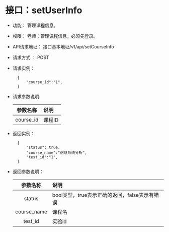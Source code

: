 ﻿<!-- markdownlint-disable MD033-->
<!-- 禁止MD033类型的警告 https://www.npmjs.com/package/markdownlint -->

# 接口：setUserInfo  

- 功能：
    管理课程信息。
    
- 权限：
    老师：管理课程信息，必须先登录。    
    
- API请求地址： 
    接口基本地址/v1/api/setCourseInfo

- 请求方式 ：
    POST

- 请求实例：

        {
            "course_id":"1",          
        }
        
- 请求参数说明:        

  |参数名称|说明|
  |:---------:|:--------------------------------------------------------|      
  |course_id|课程ID|
  
- 返回实例：

        {         
            "status": true,
            "course_name":"信息系统分析", 
            "test_id":"1", 
        }
 
- 返回参数说明：    
 
  |参数名称|说明|
  |:---------:|:--------------------------------------------------------|      
  |status|bool类型，true表示正确的返回，false表示有错误|
  |course_name|课程名|
  |test_id|实验id|


